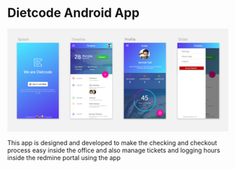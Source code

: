 # Dietcode Android App

![Alt text](screen_shot.png?raw=true "Sketch wireframe of the app")

This app is designed and developed to make the checking and checkout process easy inside the office and also manage tickets and logging hours inside the redmine portal using the app
